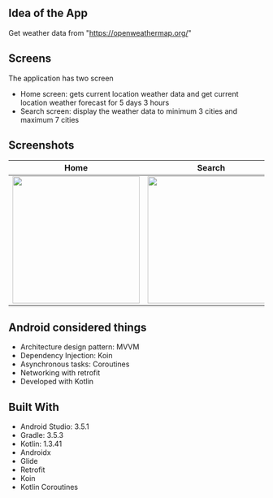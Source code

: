 ## Idea of the App 
Get weather data from "https://openweathermap.org/"

## Screens
The application has two screen
* Home screen: gets current location weather data and get current location weather forecast for 5 days 3 hours
* Search screen: display the weather data to minimum 3 cities and maximum 7 cities

## Screenshots

| Home       | Search      |
|------------|-------------|
| <img src="https://drive.google.com/uc?id=1xdW1OLy_KHS7Zk8a50dptcnqtkl1iMmL" width="250"> | <img src="https://doc-0g-c0-docs.googleusercontent.com/docs/securesc/8guih89m8b97nt22amrf5i10b9f7tc2f/vjquokb4pm2lr6mnm7qc9li2tmhi3u2q/1585497000000/11604488161435034067/11604488161435034067/1T_wR_hH5TlHvIFw_4XTbXFWCKfurBYs_?authuser=0&nonce=7aoldgiepvdte&user=11604488161435034067&hash=8vgeig5kskd8kce0mhlg4rpen8098caq" width="250"> |

## Android considered things
* Architecture design pattern: MVVM
* Dependency Injection: Koin
* Asynchronous tasks: Coroutines
* Networking with retrofit
* Developed with Kotlin

 ## Built With
* Android Studio: 3.5.1
* Gradle: 3.5.3
* Kotlin: 1.3.41
* Androidx
* Glide
* Retrofit
* Koin 
* Kotlin Coroutines


